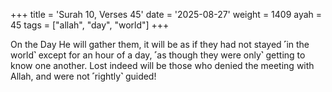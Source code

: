 +++
title = 'Surah 10, Verses 45'
date = '2025-08-27'
weight = 1409
ayah = 45
tags = ["allah", "day", "world"]
+++

On the Day He will gather them, it will be as if they had not stayed ˹in the world˺ except for an hour of a day, ˹as though they were only˺ getting to know one another. Lost indeed will be those who denied the meeting with Allah, and were not ˹rightly˺ guided!